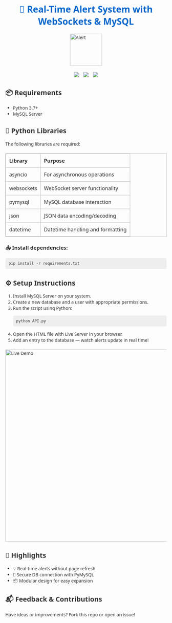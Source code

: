 <!DOCTYPE html>
<html lang="en">
<head>
  <meta charset="UTF-8" />
  <title>Real-Time Alert System</title>
  <style>
    body {
      font-family: 'Segoe UI', Tahoma, Geneva, Verdana, sans-serif;
      padding: 20px;
      background: #fdfdfd;
      color: #333;
    }
    h1 {
      text-align: center;
      color: #0066cc;
    }
    .badge-container {
      text-align: center;
      margin-bottom: 20px;
    }
    .badge-container img {
      margin: 0 5px;
    }
    .gif-center {
      display: flex;
      justify-content: center;
      margin: 20px 0;
    }
    pre {
      background: #eee;
      padding: 10px;
      border-radius: 5px;
      overflow-x: auto;
    }
    table {
      width: 100%;
      border-collapse: collapse;
      margin: 20px 0;
    }
    table, th, td {
      border: 1px solid #bbb;
    }
    th, td {
      padding: 10px;
      text-align: left;
    }
  </style>
</head>
<body>

<h1>🚀 Real-Time Alert System with WebSockets & MySQL</h1>

<div class="gif-center">
  <img src="https://media.giphy.com/media/HhTXt43pk1I1W/giphy.gif" alt="Alert" width="100">
</div>

<div class="badge-container">
  <img src="https://img.shields.io/badge/Python-3.7+-blue?logo=python" />
  <img src="https://img.shields.io/badge/MySQL-Server-005C84?logo=mysql" />
  <img src="https://img.shields.io/badge/WebSocket-Enabled-green" />
</div>

<h2>📦 Requirements</h2>
<ul>
  <li>Python 3.7+</li>
  <li>MySQL Server</li>
</ul>

<h2>🐍 Python Libraries</h2>
<p>The following libraries are required:</p>
<table>
  <tr><th>Library</th><th>Purpose</th></tr>
  <tr><td>asyncio</td><td>For asynchronous operations</td></tr>
  <tr><td>websockets</td><td>WebSocket server functionality</td></tr>
  <tr><td>pymysql</td><td>MySQL database interaction</td></tr>
  <tr><td>json</td><td>JSON data encoding/decoding</td></tr>
  <tr><td>datetime</td><td>Datetime handling and formatting</td></tr>
</table>

<h3>📥 Install dependencies:</h3>
<pre><code>pip install -r requirements.txt</code></pre>

<h2>⚙️ Setup Instructions</h2>
<ol>
  <li>Install MySQL Server on your system.</li>
  <li>Create a new database and a user with appropriate permissions.</li>
  <li>Run the script using Python:
    <pre><code>python API.py</code></pre>
  </li>
  <li>Open the HTML file with Live Server in your browser.</li>
  <li>Add an entry to the database — watch alerts update in real time!</li>
</ol>

<div class="gif-center">
  <img src="https://media.giphy.com/media/l3q2K5jinAlChoCLS/giphy.gif" alt="Live Demo" width="600">
</div>

<h2>🧠 Highlights</h2>
<ul>
  <li>💡 Real-time alerts without page refresh</li>
  <li>🔐 Secure DB connection with PyMySQL</li>
  <li>📦 Modular design for easy expansion</li>
</ul>

<h2>📬 Feedback & Contributions</h2>
<p>Have ideas or improvements? Fork this repo or open an issue!</p>

</body>
</html>
